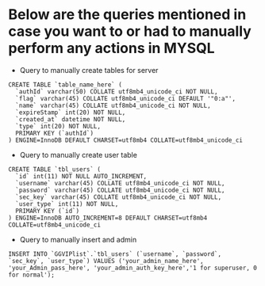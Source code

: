 # Below are the queries mentioned in case you want to or had to manually perform any actions in MYSQL

- Query to manually create tables for server
```mysql
CREATE TABLE `table_name_here` (
  `authId` varchar(50) COLLATE utf8mb4_unicode_ci NOT NULL,
  `flag` varchar(45) COLLATE utf8mb4_unicode_ci DEFAULT '"0:a"',
  `name` varchar(45) COLLATE utf8mb4_unicode_ci NOT NULL,
  `expireStamp` int(20) NOT NULL,
  `created_at` datetime NOT NULL,
  `type` int(20) NOT NULL,
  PRIMARY KEY (`authId`)
) ENGINE=InnoDB DEFAULT CHARSET=utf8mb4 COLLATE=utf8mb4_unicode_ci
```

- Query to manually create user table
```mysql
CREATE TABLE `tbl_users` (
  `id` int(11) NOT NULL AUTO_INCREMENT,
  `username` varchar(45) COLLATE utf8mb4_unicode_ci NOT NULL,
  `password` varchar(45) COLLATE utf8mb4_unicode_ci NOT NULL,
  `sec_key` varchar(45) COLLATE utf8mb4_unicode_ci NOT NULL,
  `user_type` int(11) NOT NULL,
  PRIMARY KEY (`id`)
) ENGINE=InnoDB AUTO_INCREMENT=8 DEFAULT CHARSET=utf8mb4 COLLATE=utf8mb4_unicode_ci
```
- Query to manually insert and admin 
```mysql
INSERT INTO `GGVIPlist`.`tbl_users` (`username`, `password`, `sec_key`, `user_type`) VALUES ('your_admin_name_here', 'your_Admin_pass_here', 'your_admin_auth_key_here','1 for superuser, 0 for normal');